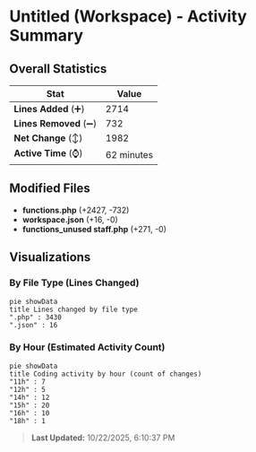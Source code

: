 # Untitled (Workspace) - Activity Summary 

## Overall Statistics

| Stat                   | Value                                                             |
| ---------------------- | ----------------------------------------------------------------- |
| **Lines Added** (➕)   | 2714                                          |
| **Lines Removed** (➖) | 732                                        |
| **Net Change** (↕)    | 1982                |
| **Active Time** (⌚)   | 62 minutes |


## Modified Files
- **functions.php** (+2427, -732)
- **workspace.json** (+16, -0)
- **functions_unused staff.php** (+271, -0)

## Visualizations

### By File Type (Lines Changed)

```mermaid
pie showData
title Lines changed by file type
".php" : 3430
".json" : 16
```

### By Hour (Estimated Activity Count)

```mermaid
pie showData
title Coding activity by hour (count of changes)
"11h" : 7
"12h" : 5
"14h" : 12
"15h" : 20
"16h" : 10
"18h" : 1
```


> **Last Updated:** 10/22/2025, 6:10:37 PM